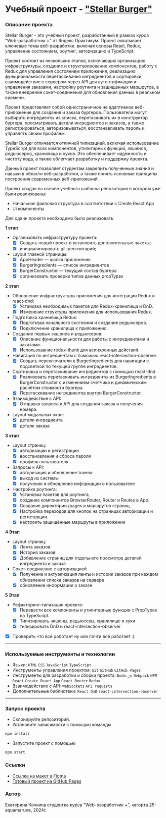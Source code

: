 # Учебный проект - ["Stellar Burger"](https://gudrum1983.github.io/react-stellar-burger/)


### Описание проекта

Stellar Burger - это учебный проект, разработанный в рамках курса "Web-разработчик +" от Яндекс Практикум. Проект
охватывает ключевые темы веб-разработки, включая основы React, Redux, управление состоянием, роутинг, авторизацию и
TypeScript.

Проект состоит из нескольких этапов, включающих организацию инфраструктуры, создание и структурирование компонентов,
работу с Redux для управления состоянием приложения, реализацию функциональности перетаскивания ингредиентов и
сортировки, взаимодействие с сервером через API для аутентификации и управления заказами, настройку роутинга и
защищенных маршрутов, а также внедрение сокет-соединения для обновления данных в реальном времени.

Проект представляет собой одностраничное не адаптивное веб-приложение для создания и заказа бургеров. Пользователи могут
выбирать ингредиенты из списка, перетаскивать их в конструктор бургера, просматривать детали ингредиентов и заказов, а
также регистрироваться, авторизовываться, восстанавливать пароль и управлять своим профилем.

Stellar Burger отличается отличной типизацией, включая использование TypeScript для всех компонентов, утилитарных
функций, экшенов, редьюсеров, хранилища и хуков. Это обеспечивает надежность и чистоту кода, а также облегчает
разработку и поддержку проекта.

Данный проект позволяет студентам закрепить полученные знания и навыки в области веб-разработки, а также понять основные
принципы построения современных веб-приложений.

Проект создан на основе учебного шаблона репозитория в котором уже были реализованы:
- Начальная файловая структура в соответствии с Create React App
- Ui компоненты

Для сдачи проекта необходимо было реализовать:

__1 этап__
- Организовать инфраструктуру проекта:
    - [x] Создать новый проект и установить дополнительные пакеты;
    - [x] инициализировать git-репозиторий;
- Layout главной страницы:
    - [x] AppHeader — шапка приложения
    - [x] BurgerIngredients — список ингредиентов
    - [x] BurgerConstructor — текущий состав бургера
    - [x] организовать проверки типов данных propTypes

__2 этап__
- Обновление инфраструктуры приложения для интеграции Redux и react-dnd:
    - [x] Установка необходимых пакетов для Redux-хранилища и DnD.
    - [x] Изменение структуры приложения для использования Redux.
- Подготовка хранилища Redux:
    - [x] Подготовка начального состояния и создание редьюсеров.
    - [x] Подключение хранилища к приложению.
- Создание первых экшенов и редьюсеров:
    - [x] Описание функциональности для работы с ингредиентами и заказами.
    - [x] Использование redux-thunk для асинхронных действий.
- Навигация по ингредиентам с помощью react-intersection-observer:
    - [x] Создать переключатели в BurgerIngredients для навигации с подсветкой по текущей группе ингредиентов.
- Сортировка и перетаскивание ингредиентов с помощью react-dnd:
    - [x] Реализовать перетаскивать ингредиенты из BurgerIngredients в BurgerConstructor с изменением счетчика и
      динамическим расчётом стоимости бургера.
    - [x] Перетаскивание ингредиентов внутри BurgerConstructor.
- Взаимодействие с API:
    - [x] Отправка запроса к API для создания заказа и получения номера.
- Layout модальных окон:
    - [x] детали ингредиента
    - [x] детали заказа

__3 этап__
- Layout страниц:
    - [x] авторизации и регистрации
    - [x] восстановления и сброса пароля
    - [x] профиля пользователя
- Запросы к API:
    - [x] авторизация и обновление токена
    - [x] выход из системы
    - [x] получение и обновление информации о пользователе
- Настройка роутинга:
    - [x] Установка пакетов для роутинга,
    - [x] создание компонентов BrowserRouter, Router и Routes в App.
    - [x] Создание директории /pages и маршрутов страниц
    - [x] Настройка переходов для кнопок на страницах авторизации и регистрации.
    - [x] настроить защищённые маршруты в приложении

__4 Этап__
- Layout страниц:
    - [x] Лента заказов
    - [x] История заказов
    - [x] Добавление страниц для отдельного просмотра деталей ингредиента и заказа
- Сокет-соединение с авторизацией
    - [x] Получение и актуализация ленты и истории заказов при каждом обновлении списка заказов на сервере
    - [x] обновление информации о заказе

__5 Этап__
- Рефакторинг-типизация проекта:
    - [x] Перевести все компоненты и утилитарные функции с PropTypes на TypeScript.
    - [x] Типизировать экшены, редьюсеры, хранилище и хуки
    - [x] типизировать DnD и react-intersection-observer

- [x] Проверить что всё работает ну или почти всё работает :)

___

### Используемые инструменты и технологии

- Языки: `HTML` `CSS` `JavaScript` `TypeScript`
- Инструменты управления проектом: `Git` `GitHub` `GitHub Pages`
- Инструменты для разработки и сборки
  проекта: `Node.js` `Webpack` `NPM` `React` `Create React App` `React Router` `Redux`
- Взаимодействие с API: `WebSockets` `API requests`
- Дополнительные библиотеки: `React DnD` `react-intersection-observer`

---

### Запуск проекта

- Склонируйте репозиторий.
- Установите зависимости с помощью команды

```bash
npm install
```

- Запустите проект с помощью

```bash
npm start
```

### Ссылки

* [Ссылка на макет в Figma](https://www.figma.com/file/ocw9a6hNGeAejl4F3G9fp8/React-_-%D0%9F%D1%80%D0%BE%D0%B5%D0%BA%D1%82%D0%BD%D1%8B%D0%B5-%D0%B7%D0%B0%D0%B4%D0%B0%D1%87%D0%B8-(3-%D0%BC%D0%B5%D1%81%D1%8F%D1%86%D0%B0)_external_link?node-id=6291:2799)
* [Готовый проект на GitHub Pages](https://gudrum1983.github.io/react-stellar-burger/)

### Автор
Екатерина Кочкина студентка курса "Web-разработчик +", кагортa 25-aquamarune, 2024г.
